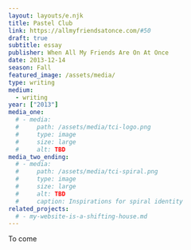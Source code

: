 ```yaml
---
layout: layouts/e.njk
title: Pastel Club
link: https://allmyfriendsatonce.com/#50
draft: true
subtitle: essay
publisher: When All My Friends Are On At Once
date: 2013-12-14
season: Fall
featured_image: /assets/media/
type: writing
medium:
  - writing
year: ["2013"]
media_one:
  # - media:
  #     path: /assets/media/tci-logo.png
  #     type: image
  #     size: large
  #     alt: TBD
media_two_ending:
  # - media:
  #     path: /assets/media/tci-spiral.png
  #     type: image
  #     size: large
  #     alt: TBD
  #     caption: Inspirations for spiral identity
related_projects:
  # - my-website-is-a-shifting-house.md
---
```


To come
